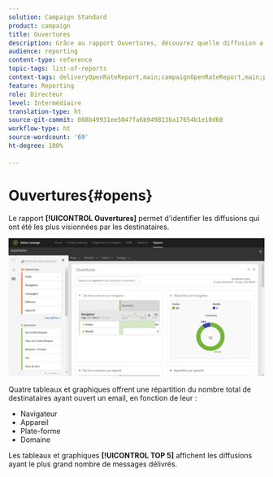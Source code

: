 ```yaml
---
solution: Campaign Standard
product: campaign
title: Ouvertures
description: Grâce au rapport Ouvertures, découvrez quelle diffusion a été la plus visualisée en fonction de différents critères.
audience: reporting
content-type: reference
topic-tags: list-of-reports
context-tags: deliveryOpenRateReport,main;campaignOpenRateReport,main;programOpenRateReport,main
feature: Reporting
role: Directeur
level: Intermédiaire
translation-type: ht
source-git-commit: 088b49931ee5047fa6b949813ba17654b1e10d60
workflow-type: ht
source-wordcount: '69'
ht-degree: 100%

---
```



# Ouvertures{#opens}

Le rapport **[!UICONTROL Ouvertures]** permet d&#39;identifier les diffusions qui ont été les plus visionnées par les destinataires.

![](assets/delivery_reports_opens.png)

Quatre tableaux et graphiques offrent une répartition du nombre total de destinataires ayant ouvert un email, en fonction de leur :

* Navigateur
* Appareil
* Plate-forme
* Domaine

Les tableaux et graphiques **[!UICONTROL TOP 5]** affichent les diffusions ayant le plus grand nombre de messages délivrés.
